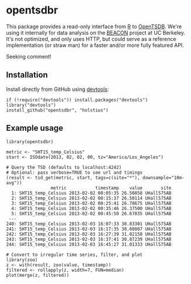 opentsdbr
========

This package provides a read-only interface from [R] to [OpenTSDB]. We're using it internally for data analysis on the [BEACON] project at UC Berkeley. It's not optimized, and only uses HTTP, but could serve as a reference implementation (or straw man) for a faster and/or more fully featured API.

Seeking comment!

Installation
------------

Install directly from GitHub using [devtools]:

    if (!require("devtools")) install.packages("devtools")
    library("devtools")
    install_github("opentsdbr", "holstius")

Example usage
-------------

    library(opentsdbr)
    
    metric <- "SHT15_temp_Celsius"
    start <- ISOdate(2013, 02, 02, 00, tz="America/Los_Angeles")
    
    # Query the TSD (defaults to localhost:4242)
    # Optional: pass verbose=TRUE to see url and timings
    (result <- tsd_get(metric, start, tags=c(site="*"), downsample="10m-avg"))
                     metric           timestamp    value       site
      1: SHT15_temp_Celsius 2013-02-02 00:05:35 26.50858 UHall575AB
      2: SHT15_temp_Celsius 2013-02-02 00:15:37 26.50114 UHall575AB
      3: SHT15_temp_Celsius 2013-02-02 00:25:41 26.78675 UHall575AB
      4: SHT15_temp_Celsius 2013-02-02 00:35:46 26.37500 UHall575AB
      5: SHT15_temp_Celsius 2013-02-02 00:45:50 26.67035 UHall575AB
     ---                                                           
    240: SHT15_temp_Celsius 2013-02-03 16:07:33 30.83301 UHall575AB
    241: SHT15_temp_Celsius 2013-02-03 16:17:35 30.60807 UHall575AB
    242: SHT15_temp_Celsius 2013-02-03 16:27:39 31.02158 UHall575AB
    243: SHT15_temp_Celsius 2013-02-03 16:37:41 30.87239 UHall575AB
    244: SHT15_temp_Celsius 2013-02-03 16:45:27 31.01333 UHall575AB
    
    # Convert to irregular time series, filter, and plot
    library(zoo)
    z <- with(result, zoo(value, timestamp))
    filtered <- rollapply(z, width=7, FUN=median)
    plot(merge(z, filtered))

[R]: http://r-project.org "R"
[OpenTSDB]: http://www.opentsdb.net "OpenTSDB"
[BEACON]: http://beacon.berkeley.edu "Beacon"
[devtools]: https://github.com/hadley/devtools "devtools"